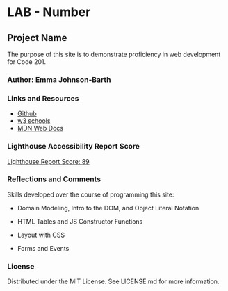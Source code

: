 # LAB - Number

## Project Name

The purpose of this site is to demonstrate proficiency in web development for Code 201.

### Author: Emma Johnson-Barth

### Links and Resources

* [Github](https://github.com/EmmaJohnsonBarth/cookie-stand)
* [w3 schools](https://www.w3schools.com/)
* [MDN Web Docs](https://developer.mozilla.org/en-US/)


### Lighthouse Accessibility Report Score

[Lighthouse Report Score: 89](images/Screenshot%202023-09-21%20170525.png)

### Reflections and Comments

Skills developed over the course of programming this site: 

- Domain Modeling, Intro to the DOM, and Object Literal Notation

- HTML Tables and JS Constructor Functions

- Layout with CSS

- Forms and Events

### License 

Distributed under the MIT License. See LICENSE.md for more information.
